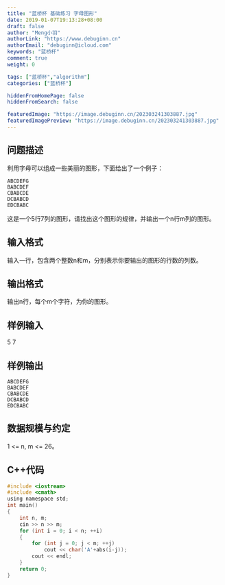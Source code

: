 ```yaml
---
title: "蓝桥杯 基础练习 字母图形"
date: 2019-01-07T19:13:28+08:00
draft: false
author: "Meng小羽"
authorLink: "https://www.debuginn.cn"
authorEmail: "debuginn@icloud.com"
keywords: "蓝桥杯"
comment: true
weight: 0

tags: ["蓝桥杯","algorithm"]
categories: ["蓝桥杯"]

hiddenFromHomePage: false
hiddenFromSearch: false

featuredImage: "https://image.debuginn.cn/202303241303887.jpg"
featuredImagePreview: "https://image.debuginn.cn/202303241303887.jpg"
---
```


## 问题描述

利用字母可以组成一些美丽的图形，下面给出了一个例子：

```shell
ABCDEFG
BABCDEF
CBABCDE
DCBABCD
EDCBABC
```

这是一个5行7列的图形，请找出这个图形的规律，并输出一个n行m列的图形。

## 输入格式

输入一行，包含两个整数n和m，分别表示你要输出的图形的行数的列数。

## 输出格式

输出n行，每个m个字符，为你的图形。

## 样例输入
5 7

## 样例输出

```shell
ABCDEFG
BABCDEF
CBABCDE
DCBABCD
EDCBABC
```

## 数据规模与约定

1 <= n, m <= 26。

## C++代码

```c
#include <iostream>
#include <cmath>
using namespace std;
int main()
{
    int n, m;
    cin >> n >> m;
    for (int i = 0; i < n; ++i)
    {
        for (int j = 0; j < m; ++j)
            cout << char('A'+abs(i-j));
        cout << endl;
    }
    return 0;
}
```

